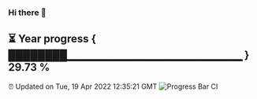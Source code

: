### Hi there 👋
⏳ Year progress { ████████▁▁▁▁▁▁▁▁▁▁▁▁▁▁▁▁▁▁▁▁▁▁ } 29.73 %
---
⏰ Updated on Tue, 19 Apr 2022 12:35:21 GMT
![Progress Bar CI](https://github.com/liununu/liununu/workflows/Progress%20Bar%20CI/badge.svg)
